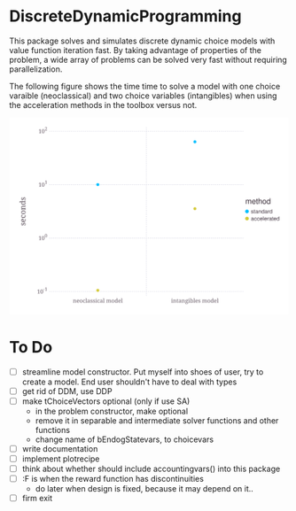 # DiscreteDynamicProgramming

This package solves and simulates discrete dynamic choice models with value function iteration fast. By taking advantage of properties of the problem, a wide array of problems can be solved very fast without requiring parallelization.

The following figure shows the time time to solve a model with one choice varaible (neoclassical) and two choice variables (intangibles) when using the acceleration methods in the toolbox versus not.

![alt text](benchmark/compare.svg "Benchmarking acceleration")

# To Do

- [ ] streamline model constructor. Put myself into shoes of user, try to create a model. End user shouldn't have to deal with types
- [ ] get rid of DDM, use DDP
- [ ] make tChoiceVectors optional (only if use SA)
    - in the problem constructor, make optional
    - remove it in separable and intermediate solver functions and other functions
    - change name of bEndogStatevars, to choicevars
- [ ] write documentation
- [ ] implement plotrecipe
- [ ] think about whether should include accountingvars() into this package
- [ ] :F is when the reward function has discontinuities
    - do later when design is fixed, because it may depend on it..
- [ ] firm exit
